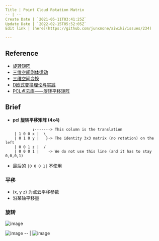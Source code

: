 ```yaml
---
Title | Point Cloud Rotation Matrix
-- | --
Create Date | `2021-05-11T03:41:25Z`
Update Date | `2022-02-15T05:52:05Z`
Edit link | [here](https://github.com/junxnone/aiwiki/issues/234)

---
```

## Reference
- [旋转矩阵](https://zh.wikipedia.org/wiki/%E6%97%8B%E8%BD%AC%E7%9F%A9%E9%98%B5)
- [三维空间刚体运动](https://blog.csdn.net/weixin_40883049/article/details/86567439)
- [三维空间变换](https://blog.csdn.net/weixin_43827285/article/details/106073977)
- [D欧式变换理论与实践](https://blog.csdn.net/u011178262/article/details/84479181)
- [PCL点云库——旋转平移矩阵](https://blog.csdn.net/fei_12138/article/details/110280338)

## Brief

- **pcl 旋转平移矩阵 (4x4)**



```
            ↓-------> This column is the translation
    | 1 0 0 x |  \
    | 0 1 0 y |   }-> The identity 3x3 matrix (no rotation) on the left
    | 0 0 1 z |  /
    | 0 0 0 1 |    -> We do not use this line (and it has to stay 0,0,0,1)
```
- 最后的 `|0 0 0 1|` 不使用

### 平移
- (x, y z) 为点云平移参数
- 沿某轴平移量

### 旋转



![image](https://user-images.githubusercontent.com/2216970/118071034-912f3f80-b3d9-11eb-84c2-c64f753886fe.png)


![image](https://user-images.githubusercontent.com/2216970/117754817-b000cb00-b24d-11eb-82e6-e2bce98daa38.png) 
-- | 
![image](https://user-images.githubusercontent.com/2216970/117754877-cb6bd600-b24d-11eb-84b0-9c41665e67ed.png)



